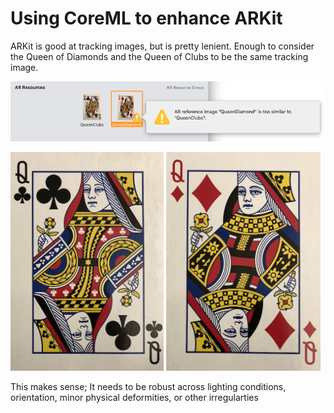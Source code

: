 # Using CoreML to enhance ARKit

ARKit is good at tracking images, but is pretty lenient. Enough to consider the Queen of Diamonds and the Queen of Clubs to be the same tracking image.

![Xcode Reference Too Similar](Documentation%20Support/Xcode_Reference_Too_Similar.png)

<img src="https://github.com/Raizlabs/ARKit-CoreML/blob/blog/Documentation%20Support/Queen_Clubs.jpg" height="350"> <img src="https://github.com/Raizlabs/ARKit-CoreML/blob/blog/Documentation%20Support/Queen_Diamond.jpg" height="350">

This makes sense; It needs to be robust across lighting conditions, orientation, minor physical deformities, or other irregularties 
